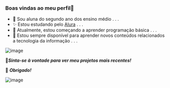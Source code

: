 ### Boas vindas ao meu perfil👋 

- 🍂 Sou aluna do segundo ano dos ensino médio . . .
- ✨ Estou estudando pelo [Alura](https://www.alura.com.br) . . .  
- 🍁 Atualmente, estou começando a aprender programação básica . . .
- 🌼 Estou sempre disponível para aprender novos conteúdos relacionados a tecnologia da informação . . .


![image](https://github.com/kaillaryana/kaillaryana/assets/161544544/207fc051-9016-4b58-99fe-e0d88a497fe4)



💫***Sinta-se à vontade para ver meu projetos mais recentes!***

💫 ***Obrigado!***

![image](https://media1.tenor.com/m/jvsVBSMabc4AAAAC/rose-cat-give-give-rose-to-cat.gif)
